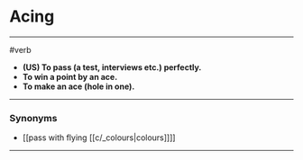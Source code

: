 # Acing
---
#verb
- **(US) To pass (a test, interviews etc.) perfectly.**
- **To win a point by an ace.**
- **To make an ace (hole in one).**
---
### Synonyms
- [[pass with flying [[c/_colours|colours]]]]
---
